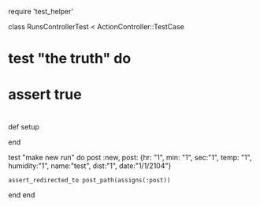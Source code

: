 require 'test_helper'

class RunsControllerTest < ActionController::TestCase
  # test "the truth" do
  #   assert true
  # 
  def setup

  end

  test "make new run" do
  	post :new, post: {hr: "1", min: "1", sec:"1", temp: "1", humidity:"1", name:"test", dist:"1", date:"1/1/2104"}

  	assert_redirected_to post_path(assigns(:post))
  end
end
